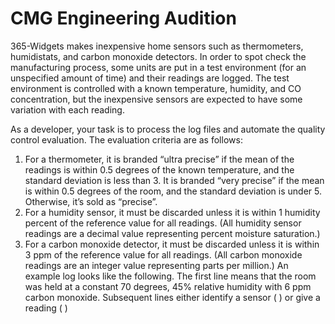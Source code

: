 # CMG Engineering Audition

365-Widgets makes inexpensive home sensors such as thermometers, humidistats, and carbon monoxide detectors. In order to spot check the
manufacturing process, some units are put in a test environment (for an unspecified amount of time) and their readings are logged. The test
environment is controlled with a known temperature, humidity, and CO concentration, but the inexpensive sensors are expected to have some
variation with each reading.

As a developer, your task is to process the log files and automate the quality control evaluation. The evaluation criteria are as follows:

1. For a thermometer, it is branded “ultra precise” if the mean of the readings is within 0.5 degrees of the known temperature, and the standard
   deviation is less than 3. It is branded “very precise” if the mean is within 0.5 degrees of the room, and the standard deviation is under 5. Otherwise,
   it’s sold as “precise”.
2. For a humidity sensor, it must be discarded unless it is within 1 humidity percent of the reference value for all readings. (All humidity sensor
   readings are a decimal value representing percent moisture saturation.)
3. For a carbon monoxide detector, it must be discarded unless it is within 3 ppm of the reference value for all readings. (All carbon monoxide
   readings are an integer value representing parts per million.)
   An example log looks like the following. The first line means that the room was held at a constant 70 degrees, 45% relative humidity with 6 ppm
   carbon monoxide. Subsequent lines either identify a sensor (<type> <name>) or give a reading (<time> <value>)

